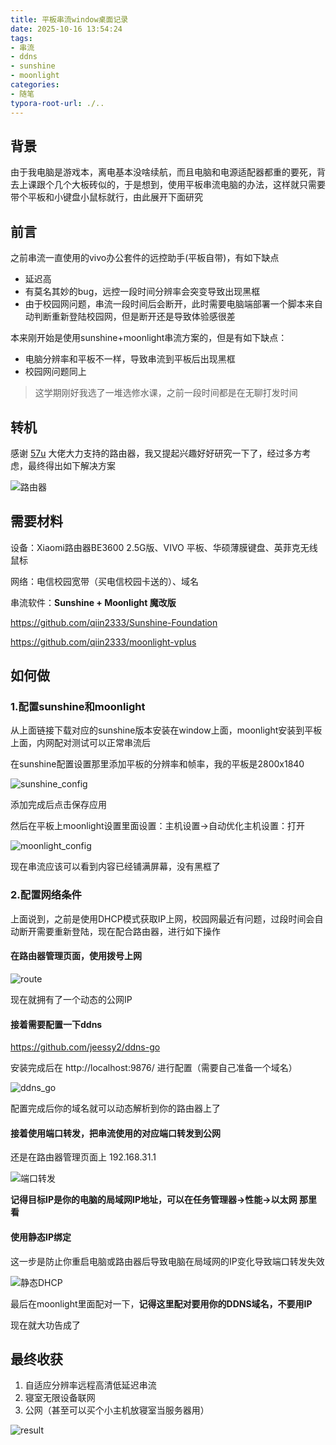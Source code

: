 ```yaml
---
title: 平板串流window桌面记录
date: 2025-10-16 13:54:24
tags:
- 串流
- ddns
- sunshine
- moonlight
categories:
- 随笔
typora-root-url: ./..
---
```


## 背景

由于我电脑是游戏本，离电基本没啥续航，而且电脑和电源适配器都重的要死，背去上课跟个几个大板砖似的，于是想到，使用平板串流电脑的办法，这样就只需要带个平板和小键盘小鼠标就行，由此展开下面研究

## 前言

之前串流一直使用的vivo办公套件的远控助手(平板自带)，有如下缺点

- 延迟高
- 有莫名其妙的bug，远控一段时间分辨率会突变导致出现黑框
- 由于校园网问题，串流一段时间后会断开，此时需要电脑端部署一个脚本来自动判断重新登陆校园网，但是断开还是导致体验感很差

本来刚开始是使用sunshine+moonlight串流方案的，但是有如下缺点：

- 电脑分辨率和平板不一样，导致串流到平板后出现黑框
- 校园网问题同上

> 这学期刚好我选了一堆选修水课，之前一段时间都是在无聊打发时间

## 转机

感谢 [57u](https://blog.57u.tech) 大佬大力支持的路由器，我又提起兴趣好好研究一下了，经过多方考虑，最终得出如下解决方案

![路由器](/image/平板串流window桌面记录/路由器.jpg)

## 需要材料

设备：Xiaomi路由器BE3600 2.5G版、VIVO 平板、华硕薄膜键盘、英菲克无线鼠标

网络：电信校园宽带（买电信校园卡送的）、域名

串流软件：**Sunshine + Moonlight 魔改版**

https://github.com/qiin2333/Sunshine-Foundation

https://github.com/qiin2333/moonlight-vplus

## 如何做

### 1.配置sunshine和moonlight

从上面链接下载对应的sunshine版本安装在window上面，moonlight安装到平板上面，内网配对测试可以正常串流后

在sunshine配置设置那里添加平板的分辨率和帧率，我的平板是2800x1840

![sunshine_config](/image/平板串流window桌面记录/sunshine_config.png)

添加完成后点击保存应用

然后在平板上moonlight设置里面设置：主机设置→自动优化主机设置：打开

![moonlight_config](/image/平板串流window桌面记录/moonlight_config.jpg)

现在串流应该可以看到内容已经铺满屏幕，没有黑框了

### 2.配置网络条件

上面说到，之前是使用DHCP模式获取IP上网，校园网最近有问题，过段时间会自动断开需要重新登陆，现在配合路由器，进行如下操作

#### 在路由器管理页面，使用拨号上网

![route](/image/平板串流window桌面记录/route.png)

现在就拥有了一个动态的公网IP

#### 接着需要配置一下ddns

https://github.com/jeessy2/ddns-go

安装完成后在 http://localhost:9876/ 进行配置（需要自己准备一个域名）

![ddns_go](/image/平板串流window桌面记录/ddns_go.png)

配置完成后你的域名就可以动态解析到你的路由器上了

#### 接着使用端口转发，把串流使用的对应端口转发到公网

还是在路由器管理页面上 192.168.31.1

![端口转发](/image/平板串流window桌面记录/端口转发.png)

**记得目标IP是你的电脑的局域网IP地址，可以在任务管理器→性能→以太网 那里看**

#### 使用静态IP绑定

这一步是防止你重启电脑或路由器后导致电脑在局域网的IP变化导致端口转发失效

![静态DHCP](/image/平板串流window桌面记录/静态DHCP.png)

最后在moonlight里面配对一下，**记得这里配对要用你的DDNS域名，不要用IP**

现在就大功告成了

## 最终收获

1. 自适应分辨率远程高清低延迟串流
2. 寝室无限设备联网
3. 公网（甚至可以买个小主机放寝室当服务器用）

![result](/image/平板串流window桌面记录/result.jpg)
